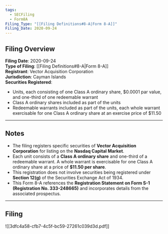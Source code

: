 ```yaml
---
tags:
  - SECFiling
  - Form8A
Filing_Type: "[[Filing Definitions#8-A|Form 8-A]]"
Filing_Date: 2020-09-24
---
```


## Filing Overview

**Filing Date**: 2020-09-24  
**Type of Filing**: [[Filing Definitions#8-A|Form 8-A]]  
**Registrant**: Vector Acquisition Corporation  
**Jurisdiction**: Cayman Islands  
**Securities Registered**:  
  - Units, each consisting of one Class A ordinary share, $0.0001 par value, and one-third of one redeemable warrant  
  - Class A ordinary shares included as part of the units  
  - Redeemable warrants included as part of the units, each whole warrant exercisable for one Class A ordinary share at an exercise price of $11.50  

---

## Notes

- The filing registers specific securities of **Vector Acquisition Corporation** for listing on the **Nasdaq Capital Market**.
- Each unit consists of a **Class A ordinary share** and one-third of a redeemable warrant. A whole warrant is exercisable for one Class A ordinary share at a price of **$11.50 per share**.
- This registration does not involve securities being registered under **Section 12(g)** of the Securities Exchange Act of 1934.
- This Form 8-A references the **Registration Statement on Form S-1 (Registration No. 333-248665)** and incorporates details from the associated prospectus.

---

## Filing

![[3dfc4a58-cfb7-4c5f-bc59-27261c039d3d.pdf]]
